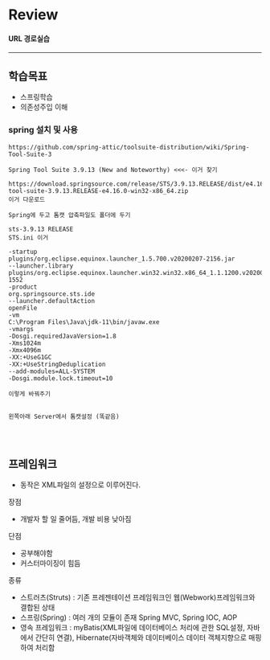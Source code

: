 # Review


#### URL 경로실습

-----------------------------------------------------

## 학습목표
- 스프링학습
- 의존성주입 이해

### spring 설치 및 사용
```
https://github.com/spring-attic/toolsuite-distribution/wiki/Spring-Tool-Suite-3

Spring Tool Suite 3.9.13 (New and Noteworthy) <<<- 이거 찾기

https://download.springsource.com/release/STS/3.9.13.RELEASE/dist/e4.16/spring-tool-suite-3.9.13.RELEASE-e4.16.0-win32-x86_64.zip
이거 다운로드

Spring에 두고 톰캣 압축파일도 폴더에 두기

sts-3.9.13 RELEASE 
STS.ini 이거

-startup
plugins/org.eclipse.equinox.launcher_1.5.700.v20200207-2156.jar
--launcher.library
plugins/org.eclipse.equinox.launcher.win32.win32.x86_64_1.1.1200.v20200508-1552
-product
org.springsource.sts.ide
--launcher.defaultAction
openFile
-vm
C:\Program Files\Java\jdk-11\bin/javaw.exe
-vmargs
-Dosgi.requiredJavaVersion=1.8
-Xms1024m
-Xmx4096m
-XX:+UseG1GC
-XX:+UseStringDeduplication
--add-modules=ALL-SYSTEM
-Dosgi.module.lock.timeout=10

이렇게 바꿔주기


왼쪽아래 Server에서 톰캣설정 (똑같음)




```

## 프레임워크
- 동작은 XML파일의 설정으로 이루어진다.

장점
- 개발자 할 일 줄어듬, 개발 비용 낮아짐

단점
- 공부해야함
- 커스터마이징이 힘듬

종류
- 스트러츠(Struts) : 기존 프레젠테이션 프레임워크인 웹(Webwork)프레임워크와 결합된 상태
- 스프링(Spring) : 여러 개의 모듈이 존재 Spring MVC, Spring IOC, AOP
- 영속 프레임워크 : myBatis(XML파일에 데이터베이스 처리에 관한 SQL설정, 자바에서 간단히 연결), Hibernate(자바객체와 데이터베이스 데이터 객체지향으로 매핑하여 처리함








